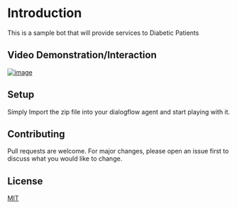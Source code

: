 # Introduction
This is a sample bot that will provide services to Diabetic Patients

## Video Demonstration/Interaction

[![image](https://github.com/jawwadturabi/Diabetic-Assisstant-Dialogflow/assets/47825998/ce0e8628-717b-4a3c-a565-399bbeb589ba)
](https://vimeo.com/934328299/d968f7f6d5?share=copy)

## Setup

Simply Import the zip file into your dialogflow agent and start playing with it.

## Contributing
Pull requests are welcome. For major changes, please open an issue first to discuss what you would like to change.

## License
[MIT](https://choosealicense.com/licenses/mit/)
